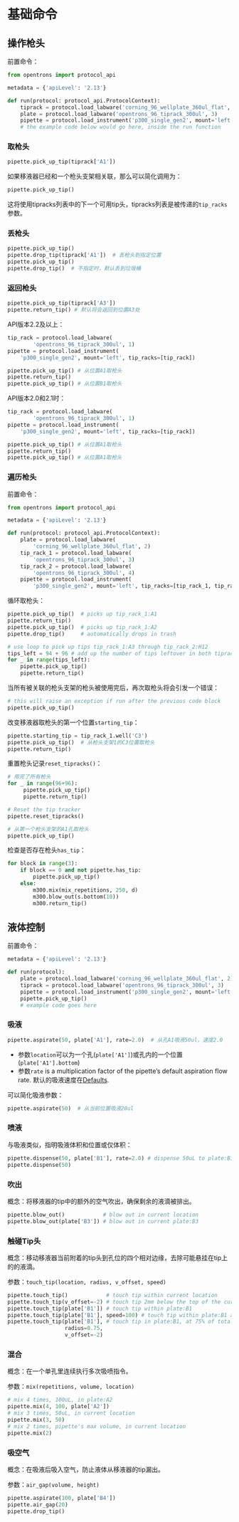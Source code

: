 # 基础命令

## 操作枪头

前置命令：

```python
from opentrons import protocol_api

metadata = {'apiLevel': '2.13'}

def run(protocol: protocol_api.ProtocolContext):
    tiprack = protocol.load_labware('corning_96_wellplate_360ul_flat', 2)
    plate = protocol.load_labware('opentrons_96_tiprack_300ul', 3)
    pipette = protocol.load_instrument('p300_single_gen2', mount='left')
    # the example code below would go here, inside the run function
```

### 取枪头

```python
pipette.pick_up_tip(tiprack['A1'])
```

如果移液器已经和一个枪头支架相关联，那么可以简化调用为：

```python
pipette.pick_up_tip()
```

这将使用tipracks列表中的下一个可用tip头，tipracks列表是被传递的`tip_racks`参数。

### 丢枪头

```python
pipette.pick_up_tip()
pipette.drop_tip(tiprack['A1'])  # 丢枪头到指定位置
pipette.pick_up_tip()
pipette.drop_tip()  # 不指定时，默认丢到垃圾桶
```

### 返回枪头

```python
pipette.pick_up_tip(tiprack['A3'])
pipette.return_tip() # 默认将会返回到位置A3处
```

API版本2.2及以上：

```python
tip_rack = protocol.load_labware(
        'opentrons_96_tiprack_300ul', 1)
pipette = protocol.load_instrument(
    'p300_single_gen2', mount='left', tip_racks=[tip_rack])

pipette.pick_up_tip() # 从位置A1取枪头
pipette.return_tip()
pipette.pick_up_tip() # 从位置B1取枪头
```

API版本2.0和2.1时：

```python
tip_rack = protocol.load_labware(
        'opentrons_96_tiprack_300ul', 1)
pipette = protocol.load_instrument(
    'p300_single_gen2', mount='left', tip_racks=[tip_rack])

pipette.pick_up_tip() # 从位置A1取枪头
pipette.return_tip()
pipette.pick_up_tip() # 从位置A1取枪头
```

### 遍历枪头

前置命令：

```python
from opentrons import protocol_api

metadata = {'apiLevel': '2.13'}

def run(protocol: protocol_api.ProtocolContext):
    plate = protocol.load_labware(
        'corning_96_wellplate_360ul_flat', 2)
    tip_rack_1 = protocol.load_labware(
        'opentrons_96_tiprack_300ul', 3)
    tip_rack_2 = protocol.load_labware(
        'opentrons_96_tiprack_300ul', 4)
    pipette = protocol.load_instrument(
        'p300_single_gen2', mount='left', tip_racks=[tip_rack_1, tip_rack_2])
```

循环取枪头：

```python
pipette.pick_up_tip()  # picks up tip_rack_1:A1
pipette.return_tip()
pipette.pick_up_tip()  # picks up tip_rack_1:A2
pipette.drop_tip()     # automatically drops in trash

# use loop to pick up tips tip_rack_1:A3 through tip_rack_2:H12
tips_left = 94 + 96 # add up the number of tips leftover in both tipracks
for _ in range(tips_left):
    pipette.pick_up_tip()
    pipette.return_tip()
```

当所有被关联的枪头支架的枪头被使用完后，再次取枪头将会引发一个错误：

```python
# this will raise an exception if run after the previous code block
pipette.pick_up_tip()
```

改变移液器取枪头的第一个位置`starting_tip`：

```python
pipette.starting_tip = tip_rack_1.well('C3')
pipette.pick_up_tip()  # 从枪头支架1的C3位置取枪头
pipette.return_tip()
```

重置枪头记录`reset_tipracks()`：

```python
# 用完了所有枪头
for _ in range(96+96):
     pipette.pick_up_tip()
     pipette.return_tip()

# Reset the tip tracker
pipette.reset_tipracks()

# 从第一个枪头支架的A1孔取枪头
pipette.pick_up_tip()
```

检查是否存在枪头`has_tip`：

```python
for block in range(3):
    if block == 0 and not pipette.has_tip:
        pipette.pick_up_tip()
    else:
        m300.mix(mix_repetitions, 250, d)
        m300.blow_out(s.bottom(10))
        m300.return_tip()
```

## 液体控制

前置命令：

```python
metadata = {'apiLevel': '2.13'}

def run(protocol):
    plate = protocol.load_labware('corning_96_wellplate_360ul_flat', 2)
    tiprack = protocol.load_labware('opentrons_96_tiprack_300ul', 3)
    pipette = protocol.load_instrument('p300_single_gen2', mount='left', tip_racks=[tiprack])
    pipette.pick_up_tip()
    # example code goes here
```

### 吸液

```python
pipette.aspirate(50, plate['A1'], rate=2.0)  # 从孔A1吸液50ul，速度2.0
```

* 参数`location`可以为一个孔(`plate['A1']`)或孔内的一个位置(`plate['A1'].bottom`)
* 参数`rate` is a multiplication factor of the pipette’s default aspiration flow rate. 默认的吸液速度在[Defaults](https://docs.opentrons.com/v2/new_pipette.html#defaults).

可以简化吸液参数：

```python
pipette.aspirate(50)  # 从当前位置吸液20ul
```

### 喷液

与吸液类似，指明吸液体积和位置或仅体积：

```python
pipette.dispense(50, plate['B1'], rate=2.0) # dispense 50uL to plate:B1 at twice the normal rate
pipette.dispense(50)  
```

### 吹出

概念：将移液器的tip中的额外的空气吹出，确保剩余的液滴被排出。

```python
pipette.blow_out()            # blow out in current location
pipette.blow_out(plate['B3']) # blow out in current plate:B3
```

### 触碰Tip头

概念：移动移液器当前附着的tip头到孔位的四个相对边缘，去除可能悬挂在tip上的的液滴。

参数：`touch_tip(location, radius, v_offset, speed)`

```python
pipette.touch_tip()            # touch tip within current location
pipette.touch_tip(v_offset=-2) # touch tip 2mm below the top of the current location
pipette.touch_tip(plate['B1']) # touch tip within plate:B1
pipette.touch_tip(plate['B1'], speed=100) # touch tip within plate:B1 at 100 mm/s
pipette.touch_tip(plate['B1'], # touch tip in plate:B1, at 75% of total radius and -2mm from top of well
                  radius=0.75,
                  v_offset=-2)
```

### 混合

概念：在一个单孔里连续执行多次吸喷指令。

参数：`mix(repetitions, volume, location)`

```python
# mix 4 times, 100uL, in plate:A2
pipette.mix(4, 100, plate['A2'])
# mix 3 times, 50uL, in current location
pipette.mix(3, 50)
# mix 2 times, pipette's max volume, in current location
pipette.mix(2)
```

### 吸空气

概念：在吸液后吸入空气，防止液体从移液器的tip漏出。

参数：`air_gap(volume, height)`

```python
pipette.aspirate(100, plate['B4'])
pipette.air_gap(20)
pipette.drop_tip()
```
